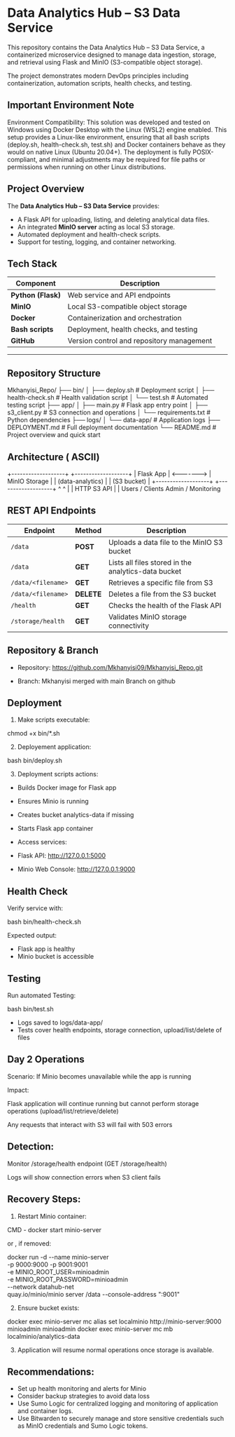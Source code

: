 # Data Analytics Hub – S3 Data Service

This repository contains the Data Analytics Hub – S3 Data Service, a containerized microservice designed to manage data ingestion, storage, and retrieval using Flask and MinIO (S3-compatible object storage).  

The project demonstrates modern DevOps principles including containerization, automation scripts, health checks, and testing.

## Important Environment Note

Environment Compatibility:
This solution was developed and tested on Windows using Docker Desktop with the Linux (WSL2) engine enabled.
This setup provides a Linux-like environment, ensuring that all bash scripts (deploy.sh, health-check.sh, test.sh) and Docker containers behave as they would on native Linux (Ubuntu 20.04+).
The deployment is fully POSIX-compliant, and minimal adjustments may be required for file paths or permissions when running on other Linux distributions.


## Project Overview

The **Data Analytics Hub – S3 Data Service** provides:
- A Flask API for uploading, listing, and deleting analytical data files.
- An integrated **MinIO server** acting as local S3 storage.
- Automated deployment and health-check scripts.
- Support for testing, logging, and container networking.

## Tech Stack

| Component | Description |
|------------|--------------|
| **Python (Flask)** | Web service and API endpoints |
| **MinIO** | Local S3-compatible object storage |
| **Docker** | Containerization and orchestration |
| **Bash scripts** | Deployment, health checks, and testing |
| **GitHub** | Version control and repository management |

---

## Repository Structure

Mkhanyisi_Repo/
├── bin/
│ ├── deploy.sh # Deployment script
│ ├── health-check.sh # Health validation script
│ └── test.sh # Automated testing script
├── app/
│ ├── main.py # Flask app entry point
│ ├── s3_client.py # S3 connection and operations
│ └── requirements.txt # Python dependencies
├── logs/
│ └── data-app/ # Application logs
├── DEPLOYMENT.md # Full deployment documentation
└── README.md # Project overview and quick start

## Architecture ( ASCII)

+-------------------+           +-------------------+
|     Flask App     | <-------> |   MinIO Storage   |
|  (data-analytics) |           |     (S3 bucket)   |
+-------------------+           +-------------------+
       ^     ^
       |     |
    HTTP    S3 API
       |     |
  Users / Clients   Admin / Monitoring
  
  ## REST API Endpoints

  | Endpoint           | Method     | Description                                         |
| ------------------ | ---------- | --------------------------------------------------- |
| `/data`            | **POST**   | Uploads a data file to the MinIO S3 bucket          |
| `/data`            | **GET**    | Lists all files stored in the analytics-data bucket |
| `/data/<filename>` | **GET**    | Retrieves a specific file from S3                   |
| `/data/<filename>` | **DELETE** | Deletes a file from the S3 bucket                   |
| `/health`          | **GET**    | Checks the health of the Flask API                  |
| `/storage/health`  | **GET**    | Validates MinIO storage connectivity                |


## Repository & Branch

* Repository: https://github.com/Mkhanyisi09/Mkhanyisi_Repo.git

* Branch: Mkhanyisi merged with main Branch on github

## Deployment

1. Make scripts executable:

chmod +x bin/*.sh

2. Deployement application:

bash bin/deploy.sh

3. Deployment scripts actions:

* Builds Docker image for Flask app

* Ensures Minio is running

* Creates bucket analytics-data if missing

* Starts Flask app container

* Access services:

* Flask API: http://127.0.0.1:5000

* Minio Web Console: http://127.0.0.1:9000

## Health Check

Verify service with:

bash bin/health-check.sh

Expected output:

* Flask app is healthy
* Minio bucket is accessible

## Testing 

Run automated Testing:

bash bin/test.sh

* Logs saved to logs/data-app/
* Tests cover health endpoints, storage connection, upload/list/delete of files


## Day 2 Operations
Scenario: If Minio becomes unavailable while the app is running

Impact:

Flask application will continue running but cannot perform storage operations (upload/list/retrieve/delete)

Any requests that interact with S3 will fail with 503 errors

## Detection:

Monitor /storage/health endpoint (GET /storage/health)

Logs will show connection errors when S3 client fails

## Recovery Steps:

1. Restart Minio container:

CMD - docker start minio-server

or , if removed:

docker run -d --name minio-server \
  -p 9000:9000 -p 9001:9001 \
  -e MINIO_ROOT_USER=minioadmin \
  -e MINIO_ROOT_PASSWORD=minioadmin \
  --network datahub-net \
  quay.io/minio/minio server /data --console-address ":9001"
  
  
  2. Ensure bucket exists:
  
  docker exec minio-server mc alias set localminio http://minio-server:9000 minioadmin minioadmin
docker exec minio-server mc mb localminio/analytics-data


3. Application will resume normal operations once storage is available.

## Recommendations:

* Set up health monitoring and alerts for Minio
* Consider backup strategies to avoid data loss
* Use Sumo Logic for centralized logging and monitoring of application and container logs.
* Use Bitwarden to securely manage and store sensitive credentials such as MinIO credentials and Sumo Logic tokens.







